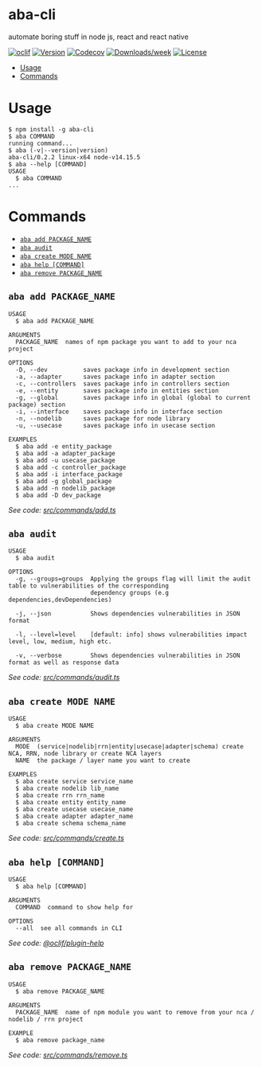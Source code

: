 aba-cli
=======

automate boring stuff in node js, react and react native

[![oclif](https://img.shields.io/badge/cli-oclif-brightgreen.svg)](https://oclif.io)
[![Version](https://img.shields.io/npm/v/aba-cli.svg)](https://npmjs.org/package/aba-cli)
[![Codecov](https://codecov.io/gh/eyousefifar/aba-cli/branch/master/graph/badge.svg)](https://codecov.io/gh/eyousefifar/aba-cli)
[![Downloads/week](https://img.shields.io/npm/dw/aba-cli.svg)](https://npmjs.org/package/aba-cli)
[![License](https://img.shields.io/npm/l/aba-cli.svg)](https://github.com/eyousefifar/aba-cli/blob/master/package.json)

<!-- toc -->
* [Usage](#usage)
* [Commands](#commands)
<!-- tocstop -->
# Usage
<!-- usage -->
```sh-session
$ npm install -g aba-cli
$ aba COMMAND
running command...
$ aba (-v|--version|version)
aba-cli/0.2.2 linux-x64 node-v14.15.5
$ aba --help [COMMAND]
USAGE
  $ aba COMMAND
...
```
<!-- usagestop -->
# Commands
<!-- commands -->
* [`aba add PACKAGE_NAME`](#aba-add-package_name)
* [`aba audit`](#aba-audit)
* [`aba create MODE NAME`](#aba-create-mode-name)
* [`aba help [COMMAND]`](#aba-help-command)
* [`aba remove PACKAGE_NAME`](#aba-remove-package_name)

## `aba add PACKAGE_NAME`

```
USAGE
  $ aba add PACKAGE_NAME

ARGUMENTS
  PACKAGE_NAME  names of npm package you want to add to your nca project

OPTIONS
  -D, --dev          saves package info in development section
  -a, --adapter      saves package info in adapter section
  -c, --controllers  saves package info in controllers section
  -e, --entity       saves package info in entities section
  -g, --global       saves package info in global (global to current package) section
  -i, --interface    saves package info in interface section
  -n, --nodelib      saves package for node library
  -u, --usecase      saves package info in usecase section

EXAMPLES
  $ aba add -e entity_package
  $ aba add -a adapter_package
  $ aba add -u usecase_package
  $ aba add -c controller_package
  $ aba add -i interface_package
  $ aba add -g global_package
  $ aba add -n nodelib_package
  $ aba add -D dev_package
```

_See code: [src/commands/add.ts](https://github.com/eyousefifar/aba-cli/blob/v0.2.2/src/commands/add.ts)_

## `aba audit`

```
USAGE
  $ aba audit

OPTIONS
  -g, --groups=groups  Applying the groups flag will limit the audit table to vulnerabilities of the corresponding
                       dependency groups (e.g dependencies,devDependencies)

  -j, --json           Shows dependencies vulnerabilities in JSON format

  -l, --level=level    [default: info] shows vulnerabilities impact level, low, medium, high etc.

  -v, --verbose        Shows dependencies vulnerabilities in JSON format as well as response data
```

_See code: [src/commands/audit.ts](https://github.com/eyousefifar/aba-cli/blob/v0.2.2/src/commands/audit.ts)_

## `aba create MODE NAME`

```
USAGE
  $ aba create MODE NAME

ARGUMENTS
  MODE  (service|nodelib|rrn|entity|usecase|adapter|schema) create NCA, RRN, node library or create NCA layers
  NAME  the package / layer name you want to create

EXAMPLES
  $ aba create service service_name
  $ aba create nodelib lib_name
  $ aba create rrn rrn_name
  $ aba create entity entity_name
  $ aba create usecase usecase_name
  $ aba create adapter adapter_name
  $ aba create schema schema_name
```

_See code: [src/commands/create.ts](https://github.com/eyousefifar/aba-cli/blob/v0.2.2/src/commands/create.ts)_

## `aba help [COMMAND]`

```
USAGE
  $ aba help [COMMAND]

ARGUMENTS
  COMMAND  command to show help for

OPTIONS
  --all  see all commands in CLI
```

_See code: [@oclif/plugin-help](https://github.com/oclif/plugin-help/blob/v3.2.0/src/commands/help.ts)_

## `aba remove PACKAGE_NAME`

```
USAGE
  $ aba remove PACKAGE_NAME

ARGUMENTS
  PACKAGE_NAME  name of npm module you want to remove from your nca / nodelib / rrn project

EXAMPLE
  $ aba remove package_name
```

_See code: [src/commands/remove.ts](https://github.com/eyousefifar/aba-cli/blob/v0.2.2/src/commands/remove.ts)_
<!-- commandsstop -->
